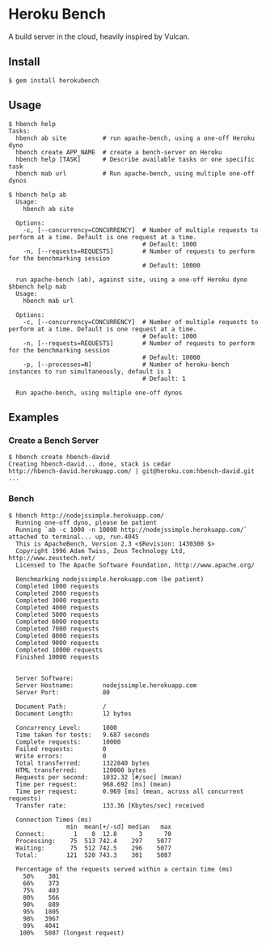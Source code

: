 # Heroku Bench

A build server in the cloud, heavily inspired by Vulcan.

## Install

    $ gem install herokubench

## Usage

    $ hbench help
    Tasks:
      hbench ab site          # run apache-bench, using a one-off Heroku dyno
      hbench create APP_NAME  # create a bench-server on Heroku
      hbench help [TASK]      # Describe available tasks or one specific task
      hbench mab url          # Run apache-bench, using multiple one-off dynos

    $ hbench help ab
      Usage:
        hbench ab site

      Options:
        -c, [--concurrency=CONCURRENCY]  # Number of multiple requests to perform at a time. Default is one request at a time.
                                         # Default: 1000
        -n, [--requests=REQUESTS]        # Number of requests to perform for the benchmarking session
                                         # Default: 10000

      run apache-bench (ab), against site, using a one-off Heroku dyno
    $hbench help mab
      Usage:
        hbench mab url

      Options:
        -c, [--concurrency=CONCURRENCY]  # Number of multiple requests to perform at a time. Default is one request at a time.
                                         # Default: 1000
        -n, [--requests=REQUESTS]        # Number of requests to perform for the benchmarking session
                                         # Default: 10000
        -p, [--processes=N]              # Number of heroku-bench instances to run simultaneously, default is 1
                                         # Default: 1

      Run apache-bench, using multiple one-off dynos


## Examples

### Create a Bench Server
    $ hbench create hbench-david
    Creating hbench-david... done, stack is cedar
    http://hbench-david.herokuapp.com/ | git@heroku.com:hbench-david.git
    ...

### Bench

    $ hbench http://nodejssimple.herokuapp.com/
      Running one-off dyno, please be patient
      Running `ab -c 1000 -n 10000 http://nodejssimple.herokuapp.com/` attached to terminal... up, run.4045
      This is ApacheBench, Version 2.3 <$Revision: 1430300 $>
      Copyright 1996 Adam Twiss, Zeus Technology Ltd, http://www.zeustech.net/
      Licensed to The Apache Software Foundation, http://www.apache.org/

      Benchmarking nodejssimple.herokuapp.com (be patient)
      Completed 1000 requests
      Completed 2000 requests
      Completed 3000 requests
      Completed 4000 requests
      Completed 5000 requests
      Completed 6000 requests
      Completed 7000 requests
      Completed 8000 requests
      Completed 9000 requests
      Completed 10000 requests
      Finished 10000 requests


      Server Software:
      Server Hostname:        nodejssimple.herokuapp.com
      Server Port:            80

      Document Path:          /
      Document Length:        12 bytes

      Concurrency Level:      1000
      Time taken for tests:   9.687 seconds
      Complete requests:      10000
      Failed requests:        0
      Write errors:           0
      Total transferred:      1322840 bytes
      HTML transferred:       120000 bytes
      Requests per second:    1032.32 [#/sec] (mean)
      Time per request:       968.692 [ms] (mean)
      Time per request:       0.969 [ms] (mean, across all concurrent requests)
      Transfer rate:          133.36 [Kbytes/sec] received

      Connection Times (ms)
                    min  mean[+/-sd] median   max
      Connect:        1    8  12.8      3      70
      Processing:    75  513 742.4    297    5077
      Waiting:       75  512 742.5    296    5077
      Total:        121  520 743.3    301    5087

      Percentage of the requests served within a certain time (ms)
        50%    301
        66%    373
        75%    403
        80%    566
        90%    889
        95%   1805
        98%   3967
        99%   4041
       100%   5087 (longest request)
